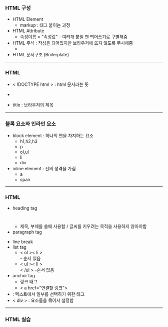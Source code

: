 ### HTML 구성

- HTML Element
  - markup : 태그 붙이는 과정
- HTML Attribute
  - 속성이름  = "속성값" -  여러개 붙일 땐 띄어쓰기로 구별해줌
- HTML 주석 : 작성은 되어있지만 브라우저에 뜨지 않도록 무시해줌
  - <!-- ~~ -->
- HTML 문서구조 (Boilerplate)

---

### HTML <head>

- < !DOCTYPE html > : html 문서라는 뜻

- 
- title : 브라우저의 제목

---

### 블록 요소와 인라인 요소

- block element : 하나의 면을 차지하는 요소
  - h1,h2,h3
  - p
  - ol,ul
  - li
  - div
- inline element : 선의 성격을 가짐
  - a
  - span

---

### HTML <body>

- heading tag <h1></h1>
  - 제목, 부제를 쓸때 사용함 / 글씨를 키우려는 목적을 사용하지 않아야함
- paragraph tag <p></p>
- line break <br>
- list tag 
  - < ol >< li ></li></ol>  - 순서 있음
  - < ul >< li ></li>< /ul > -순서 없음
- anchor tag <a>
  - 링크 태그
  - <  a href="연결할 링크"> </a> 
- <span> : 텍스트에서 일부를 선택하기 위한 태그 
- < div > : 요소들을 묶어서 설정함 

---

### HTML 실습

